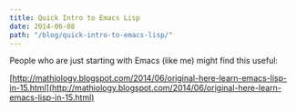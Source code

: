 ```yaml
---
title: Quick Intro to Emacs Lisp
date: 2014-06-08
path: "/blog/quick-intro-to-emacs-lisp/"
---
```


People who are just starting with Emacs (like me) might find this useful:

[http://mathiology.blogspot.com/2014/06/original-here-learn-emacs-lisp-in-15.html](http://mathiology.blogspot.com/2014/06/original-here-learn-emacs-lisp-in-15.html)
